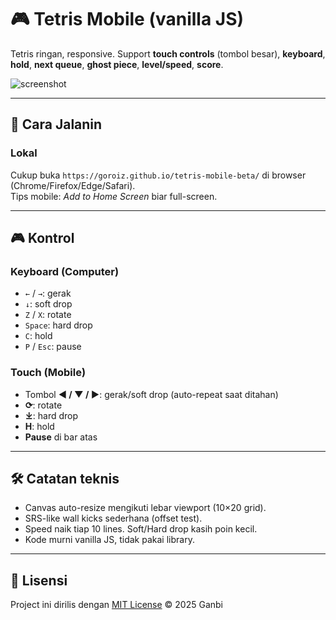 # 🎮 Tetris Mobile (vanilla JS)

Tetris ringan, responsive.
Support **touch controls** (tombol besar), **keyboard**, **hold**, **next queue**, **ghost piece**, **level/speed**, **score**.

![screenshot](./preview.png)

---

## 🚀 Cara Jalanin
### Lokal
Cukup buka `https://goroiz.github.io/tetris-mobile-beta/` di browser (Chrome/Firefox/Edge/Safari).  
Tips mobile: *Add to Home Screen* biar full-screen.

---

## 🎮 Kontrol
### Keyboard (Computer)
- `←` / `→`: gerak
- `↓`: soft drop
- `Z` / `X`: rotate
- `Space`: hard drop
- `C`: hold
- `P` / `Esc`: pause

### Touch (Mobile)
- Tombol **◀ / ▼ / ▶**: gerak/soft drop (auto-repeat saat ditahan)
- **⟳**: rotate
- **⤓**: hard drop
- **H**: hold
- **Pause** di bar atas

---

## 🛠️ Catatan teknis
- Canvas auto-resize mengikuti lebar viewport (10×20 grid).
- SRS-like wall kicks sederhana (offset test).
- Speed naik tiap 10 lines. Soft/Hard drop kasih poin kecil.
- Kode murni vanilla JS, tidak pakai library.

---

## 📜 Lisensi
Project ini dirilis dengan [MIT License](./LICENSE) © 2025 Ganbi
